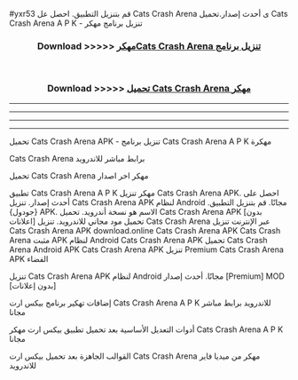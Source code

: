 #yxr53 قم بتنزيل التطبيق. احصل عل Cats Crash Arena  ى أحدث إصدار.تحميل Cats Crash Arena  A P K - تنزيل برنامج مهكر



<div align="center">
<h3>Download >>>>> <a href="https://ar-sites.web.app/?ar= Cats Crash Arena ">مهكرCats Crash Arena  تنزيل برنامج</a></h3><br>

<h3>Download >>>>> <a href="https://ar-sites.web.app/?ar= Cats Crash Arena ">تحميل Cats Crash Arena  مهكر</a></h3>
</div>


----------------------------------------------------------

----------------------------------------------------------

----------------------------------------------------------

----------------------------------------------------------


تحميل Cats Crash Arena  APK - تنزيل برنامج Cats Crash Arena  A P K مهكرة

Cats Crash Arena  برابط مباشر للاندرويد

تحميل Cats Crash Arena  مهكر اخر اصدار

تطبيق Cats Crash Arena  A P K مهكر
تنزيل Cats Crash Arena  APK. احصل على أحدث إصدار.
تنزيل Cats Crash Arena  APK لنظام Android مجانًا.
قم بتنزيل التطبيق. {جودول} APK. الاسم هو نسخة أندرويد.
تحميل Cats Crash Arena  APK [بدون اعلانات]
تحميل مود مجاني للاندرويد.
تنزيل Cats Crash Arena  عبر الإنترنت
تنزيل Cats Crash Arena  APK
download.online Cats Crash Arena  APK
Cats Crash Arena  مثبت APK لنظام Android
Cats Crash Arena  APK
تحميل Cats Crash Arena  Android APK
Cats Crash Arena  APK تنزيل Premium
Cats Crash Arena  APK الفضاء

تنزيل Cats Crash Arena  APK لنظام Android مجانًا. أحدث إصدار [Premium] MOD [بدون إعلانات]

إضافات تهكير برنامج بيكس ارت Cats Crash Arena  A P K للاندرويد برابط مباشر مجانا

أدوات التعديل الأساسية بعد تحميل تطبيق بيكس ارت مهكر Cats Crash Arena  A P K مجانا

القوالب الجاهزة بعد تحميل بيكس ارت Cats Crash Arena  مهكر من ميديا فاير للاندرويد



